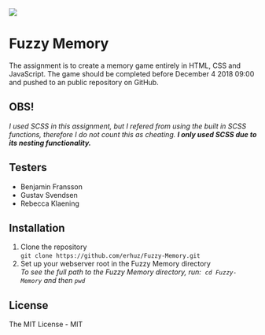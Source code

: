 <img src="https://media.giphy.com/media/3GnCVaJAGhfJ6/giphy.gif">
<br>

# Fuzzy Memory
The assignment is to create a memory game entirely in HTML, CSS and JavaScript. The game should be completed before December 4 2018 09:00 and pushed to an public repository on GitHub.

## **OBS!**
_I used SCSS in this assignment, but I refered from using the built in SCSS functions, therefore I do not count this as cheating. **I only used SCSS due to its nesting functionality.**_

## Testers
- Benjamin Fransson
- Gustav Svendsen
- Rebecca Klaening

## Installation
1. Clone the repository  
`git clone https://github.com/erhuz/Fuzzy-Memory.git`
1. Set up your webserver root in the Fuzzy Memory directory  
_To see the full path to the Fuzzy Memory directory, run:&nbsp;&nbsp;`cd Fuzzy-Memory` and then `pwd`_

## License
The MIT License - MIT

